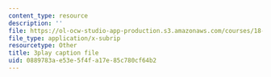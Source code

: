 ```yaml
---
content_type: resource
description: ''
file: https://ol-ocw-studio-app-production.s3.amazonaws.com/courses/18-03sc-differential-equations-fall-2011/0889783ae53e5f4fa17e85c780cf64b2_JNsNgXKFgdo.vtt
file_type: application/x-subrip
resourcetype: Other
title: 3play caption file
uid: 0889783a-e53e-5f4f-a17e-85c780cf64b2
---
```

